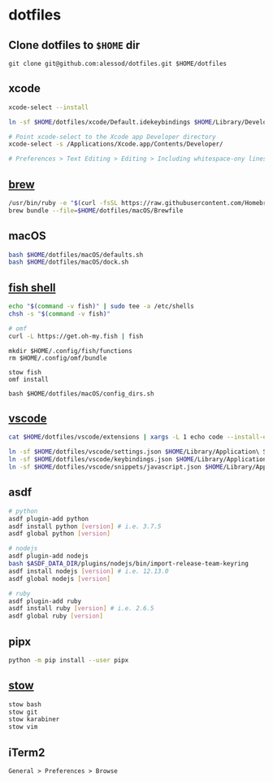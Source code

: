 # dotfiles

## Clone dotfiles to `$HOME` dir

`git clone git@github.com:alessod/dotfiles.git $HOME/dotfiles`

## xcode

```bash
xcode-select --install

ln -sf $HOME/dotfiles/xcode/Default.idekeybindings $HOME/Library/Developer/Xcode/UserData/KeyBindings/Default.idekeybindings

# Point xcode-select to the Xcode app Developer directory
xcode-select -s /Applications/Xcode.app/Contents/Developer/

# Preferences > Text Editing > Editing > Including whitespace-ony lines
```

## [brew](https://brew.sh)

```bash
/usr/bin/ruby -e "$(curl -fsSL https://raw.githubusercontent.com/Homebrew/install/master/install)"
brew bundle --file=$HOME/dotfiles/macOS/Brewfile
```

## macOS

```bash
bash $HOME/dotfiles/macOS/defaults.sh
bash $HOME/dotfiles/macOS/dock.sh
```

## [fish shell](https://fishshell.com)

```bash
echo "$(command -v fish)" | sudo tee -a /etc/shells
chsh -s "$(command -v fish)"

# omf
curl -L https://get.oh-my.fish | fish
```

```fish
mkdir $HOME/.config/fish/functions
rm $HOME/.config/omf/bundle

stow fish
omf install

bash $HOME/dotfiles/macOS/config_dirs.sh
```

## [vscode](https://code.visualstudio.com)

```bash
cat $HOME/dotfiles/vscode/extensions | xargs -L 1 echo code --install-extension | sh

ln -sf $HOME/dotfiles/vscode/settings.json $HOME/Library/Application\ Support/Code/User/settings.json
ln -sf $HOME/dotfiles/vscode/keybindings.json $HOME/Library/Application\ Support/Code/User/keybindings.json
ln -sf $HOME/dotfiles/vscode/snippets/javascript.json $HOME/Library/Application\ Support/Code/User/snippets/javascript.json
```

## asdf

```bash
# python
asdf plugin-add python
asdf install python [version] # i.e. 3.7.5
asdf global python [version]

# nodejs
asdf plugin-add nodejs
bash $ASDF_DATA_DIR/plugins/nodejs/bin/import-release-team-keyring
asdf install nodejs [version] # i.e. 12.13.0
asdf global nodejs [version]

# ruby
asdf plugin-add ruby
asdf install ruby [version] # i.e. 2.6.5
asdf global ruby [version]
```

## pipx

```bash
python -m pip install --user pipx
```

## [stow](https://www.gnu.org/software/stow/)

```bash
stow bash
stow git
stow karabiner
stow vim
```

## iTerm2

`General > Preferences > Browse`
